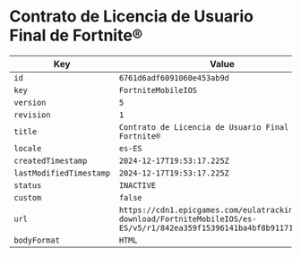 # Contrato de Licencia de Usuario Final de Fortnite®

| Key | Value |
| --- | ----- |
| `id` | `6761d6adf6091060e453ab9d` |
| `key` | `FortniteMobileIOS` |
| `version` | `5` |
| `revision` | `1` |
| `title` | `Contrato de Licencia de Usuario Final de Fortnite®` |
| `locale` | `es-ES` |
| `createdTimestamp` | `2024-12-17T19:53:17.225Z` |
| `lastModifiedTimestamp` | `2024-12-17T19:53:17.225Z` |
| `status` | `INACTIVE` |
| `custom` | `false` |
| `url` | `https://cdn1.epicgames.com/eulatracking-download/FortniteMobileIOS/es-ES/v5/r1/842ea359f15396141ba4bf8b91171a2b.pdf` |
| `bodyFormat` | `HTML` |
